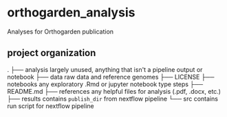 # orthogarden_analysis
Analyses for Orthogarden publication

## project organization

.
├── analysis   largely unused, anything that isn't a pipeline output or notebook
├── data       raw data and reference genomes
├── LICENSE
├── notebooks  any exploratory .Rmd or jupyter notebook type steps
├── README.md
├── references any helpful files for analysis (.pdf, .docx, etc.)
├── results    contains `publish_dir` from nextflow pipeline
└── src        contains run script for nextflow pipeline


